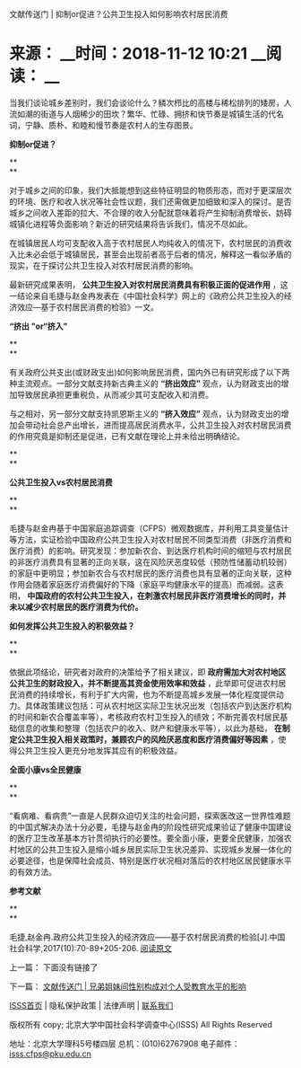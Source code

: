  文献传送门 | 抑制or促进？公共卫生投入如何影响农村居民消费

# 来源： __时间：2018-11-12 10:21 __阅读： __

当我们谈论城乡差别时，我们会谈论什么？鳞次栉比的高楼与稀松排列的矮房，人流如潮的街道与人烟稀少的田坎？繁华、忙碌、拥挤和快节奏是城镇生活的代名词，宁静、质朴、和睦和慢节奏是农村人的生存图景。  

  

 **抑制or促进？**

 **  
**

对于城乡之间的印象，我们大抵能想到这些特征明显的物质形态，而对于更深层次的环境、医疗和收入状况等社会性议题，我们还需做更加细致和深入的探讨。是否城乡之间收入差距的拉大、不合理的收入分配就意味着将产生抑制消费增长、妨碍城镇化进程等负面影响？新近的研究结果将告诉我们，情况不尽如此。

  

在城镇居民人均可支配收入高于农村居民人均纯收入的情况下，农村居民的消费收入比未必会低于城镇居民，甚至会出现前者高于后者的情况，解释这一看似矛盾的现实，在于探讨公共卫生投入对农村居民消费的影响。

  

最新研究成果表明， **公共卫生投入对农村居民消费具有积极正面的促进作用**
，这一结论来自毛捷与赵金冉发表在《中国社会科学》网上的《政府公共卫生投入的经济效应—基于农村居民消费的检验》一文。

  

 **“挤出 "or“挤入”**

 **  
**

有关政府公共支出(或财政支出)如何影响居民消费，国内外已有研究形成了以下两种主流观点。一部分文献支持新古典主义的   **“挤出效应”**
观点，认为财政支出的增加导致居民承担更重税负，从而减少其可支配收入和消费。



与之相对，另一部分文献支持凯恩斯主义的  **“挤入效应”**
观点，认为财政支出的增加会带动社会总产出增长，进而提高居民消费水平，公共卫生投入对农村居民消费的作用究竟是抑制还是促进，已有文献在理论上并未给出明确结论。

 **  
**

 **公共卫生投入vs农村居民消费**

 **  
**

毛捷与赵金冉基于中国家庭追踪调查（CFPS）微观数据库，并利用工具变量估计等方法，实证检验中国政府公共卫生投入对农村居民不同类型消费（非医疗消费和医疗消费）的影响。研究发现：参加新农合、到达医疗机构时间的缩短与农村居民的非医疗消费具有显著的正向关联，这在风险厌恶度较低（预防性储蓄动机较弱）的家庭中更明显；参加新农合与农村居民的医疗消费也具有显著的正向关联，这种作用会随着家庭医疗消费偏好的下降（家庭平均健康水平的提高）而减弱。这表明，
**中国政府的农村公共卫生投入，在刺激农村居民非医疗消费增长的同时，并未以减少农村居民的医疗消费为代价。**

  

 **如何发挥公共卫生投入的积极效益？**

 **  
**

依据此项结论，研究者对政府的决策给予了相关建议，即 **政府需加大对农村地区公共卫生的财政投入，并不断提高其资金使用效率和效益**
，此举即可促进农村居民消费的持续增长，有利于扩大内需，也为不断提高城乡发展一体化程度提供动力。具体政策建议包括：可从农村地区实际卫生状况出发（包括农户到达医疗机构的时间和新农合覆盖率等），考核政府农村卫生投入的绩效；不断完善农村居民基础信息的收集和整理（包括农户的收入、财产和健康水平等），以此为基础，
**在制定公共卫生投入相关政策时，兼顾农户的风险厌恶度和医疗消费偏好等因素** ，使得公共卫生投入更充分地发挥其应有的积极效益。

  

 **全面小康vs全民健康**

 **  
**

“看病难、看病贵”一直是人民群众迫切关注的社会问题，探索医改这一世界性难题的中国式解决办法十分必要，毛捷与赵金冉的阶段性研究成果验证了健康中国建设的医疗卫生改革基本方针贯彻执行的必要性。要全面小康，更要全民健康，加强农村地区的公共卫生投入是缩小城乡居民实际卫生状况差异、实现城乡发展一体化的必要途径，也是保障社会成员、特别是医疗状况相对落后的农村地区居民健康水平的有效方法。

  

  

 **参考文献**

 **  
**

毛捷,赵金冉.政府公共卫生投入的经济效应——基于农村居民消费的检验[J].中国社会科学,2017(10):70-89+205-206.
[阅读原文](http://www.cnki.com.cn/Article/CJFDTOTAL-ZSHK201710007.htm "阅读原文")

  

上一篇： 下面没有链接了

下一篇： [文献传送门 | 兄弟姐妹间性别构成对个人受教育水平的影响](1294975.htm)

[ISSS首页](http://www.isss.pku.edu.cn/) | 隐私保护政策 | 法律声明 |
[联系我们](../../lxwm/index.htm)

版权所有 copy; 北京大学中国社会科学调查中心(ISSS) All Rights Reserved

地址：北京大学理科5号楼四层 总机：(010)62767908 电子邮件：isss.cfps@pku.edu.cn

